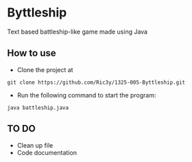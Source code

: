 # Byttleship

Text based battleship-like game made using Java 

## How to use

- Clone the project at 
```
git clone https://github.com/Ric3y/1325-005-Byttleship.git
 ```

- Run the following command to start the program:
```
java battleship.java
```

## TO DO

- Clean up file
- Code documentation
